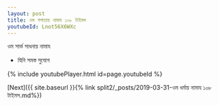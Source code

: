 ```yaml
---
layout: post
title: ওম গপাতায় নামায ১০৮ টাইমস
youtubeId: Lnot56X6WXc
---
```

 
 
 ওম সার্ভ সাধনায় নামায  
 
 -  যিনি সমস্ত সুযোগ 
 
  
 
  
 
 
 
 
 
 


{% include youtubePlayer.html id=page.youtubeId %}
 
[Next]({{ site.baseurl }}{% link  split2/_posts/2019-03-31-ওম ধর্মায় নামায ১০৮ টাইমস.md%})
 
